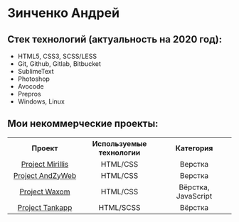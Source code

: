 # Зинченко Андрей
## Стек технологий (актуальность на 2020 год):

* HTML5, CSS3, SCSS/LESS
* Git, Github, Gitlab, Bitbucket
* SublimeText
* Photoshop
* Avocode
* Prepros
* Windows, Linux

## Мои некоммерческие проекты:

<table style="width: 100%; text-align: center;">
  <tr>
    <th width="30%">
    Проект
    </th>
    <th width="30%">
    Используемые технологии
    </th>
    <th width="30%">
    Категория
    </th>
  </tr>
  <tr>
    <td><a href="https://andzyweb.github.io/mirillis/">Project Mirillis</a></td>
    <td>HTML/CSS</td>
    <td>Верстка</td>
  </tr>
  <tr>
    <td><a href="https://andzyweb.github.io/andzyweb/">Project AndZyWeb</a></td>
    <td>HTML/CSS</td>
    <td>Верстка</td>
  </tr>  
    <tr>
    <td><a href="https://andzyweb.github.io/waxomweb/">Project Waxom</a></td>
    <td>HTML/CSS</td>
    <td>Вёрстка, JavaScript</td>
  </tr>  
      <tr>
    <td><a href="https://andzyweb.github.io/tankapp/">Project Tankapp</a></td>
    <td>HTML/SCSS</td>
    <td>Вёрстка</td>
  </tr> 
  </table>
